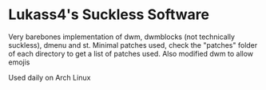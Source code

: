 # Lukass4's Suckless Software

Very barebones implementation of dwm, dwmblocks (not technically suckless), dmenu and st.
Minimal patches used, check the "patches" folder of each directory to get a list of patches used.
Also modified dwm to allow emojis

Used daily on Arch Linux
